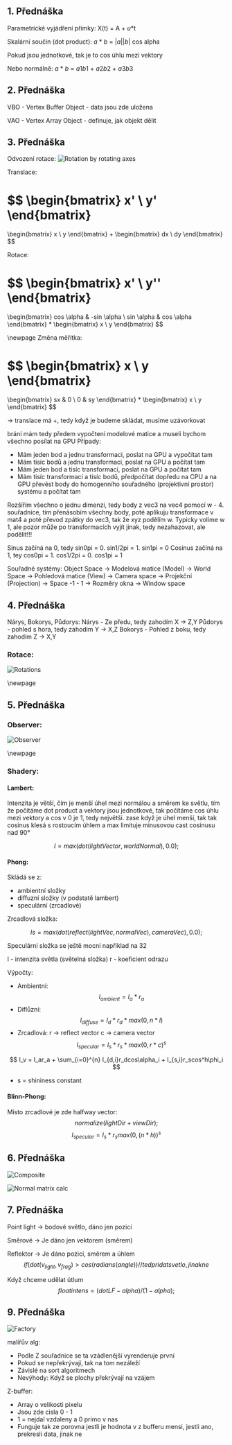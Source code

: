 ## 1. Přednáška

Parametrické vyjádření přímky:
X(t) = A + _u_\*t

Skalární součin (dot product):
_a_ \* _b_ = |_a_||_b_| cos alpha

Pokud jsou jednotkové, tak je to cos úhlu mezi vektory

Nebo normálně:
_a_ \* _b_ = *a*1*b*1 + *a*2*b*2 + *a*3*b*3

## 2. Přednáška

VBO - Vertex Buffer Object - data jsou zde uložena

VAO - Vertex Array Object - definuje, jak objekt dělit

## 3. Přednáška

Odvození rotace:
![Rotation by rotating axes](https://upload.patrick115.eu/screenshot/e9f8122f63.png)

Translace:

$$
\begin{bmatrix}
x' \\
y'
\end{bmatrix}
=
\begin{bmatrix}
x \\
y
\end{bmatrix}
+
\begin{bmatrix}
dx \\
dy
\end{bmatrix}
$$

Rotace:

$$
\begin{bmatrix}
x' \\
y''
\end{bmatrix}
=
\begin{bmatrix}
cos \alpha & -sin \alpha \\
sin \alpha & cos \alpha
\end{bmatrix}
*
\begin{bmatrix}
x \\
y
\end{bmatrix}
$$

\newpage
Změna měřítka:

$$
\begin{bmatrix}
x \\
y
\end{bmatrix}
=
\begin{bmatrix}
sx & 0 \\
0 & sy
\end{bmatrix}
*
\begin{bmatrix}
x \\
y
\end{bmatrix}
$$

-> translace má +, tedy když je budeme skládat, musíme uzávorkovat

brání mám tedy předem vypočtení modelové matice a museli bychom všechno posílat na GPU
Případy:

- Mám jeden bod a jednu transformaci, poslat na GPU a vypočítat tam
- Mám tisíc bodů a jednu transformaci, poslat na GPU a počítat tam
- Mám jeden bod a tisíc transformací, poslat na GPU a počítat tam
- Mám tisíc transformací a tisíc bodů, předpočítat dopředu na CPU a na GPU převést body do homogenního souřadného (projektivní prostor) systému a počítat tam

Rozšířím všechno o jednu dimenzi, tedy body z vec3 na vec4 pomocí w - 4. souřadnice, tím přenásobím všechny body, poté aplikuju transformace v mat4 a poté převod zpátky do vec3, tak že xyz podělím w. Typicky volíme w 1, ale pozor může po transformacích vyjít jinak, tedy nezahazovat, ale podělit!!!

Sinus začíná na 0, tedy sin0pi = 0. sin1/2pi = 1. sin1pi = 0
Cosinus začíná na 1, tey cos0pi = 1. cos1/2pi = 0. cos1pi = 1

Souřadné systémy:
Object Space -> Modelová matice (Model) -> World Space -> Pohledová matice (View) -> Camera space -> Projekční (Projection) -> Space -1 - 1 -> Rozměry okna -> Window space

## 4. Přednáška

Nárys, Bokorys, Půdorys:
Nárys - Ze předu, tedy zahodím X -> Z,Y
Půdorys - pohled s hora, tedy zahodim Y -> X,Z
Bokorys - Pohled z boku, tedy zahodím Z -> X,Y

### Rotace:

![Rotations](/home/patrick115/Obrázky/ZPG_rot.png)

\newpage

## 5. Přednáška

### Observer:

![Observer](https://upload.patrick115.eu/screenshot/cfdac0e2c6.png)

\newpage

### Shadery:

#### Lambert:

Intenzita je větší, čím je menší úhel mezi normálou a směrem ke světlu, tím že počítáme dot product a vektory jsou jednotkové, tak počítáme cos úhlu mezi vektory a cos v 0 je 1, tedy největší. zase když je úhel menší, tak tak cosinus klesá s rostoucím úhlem a max limituje minusovou cast cosinusu nad 90°

$$
I = max(dot(lightVector, worldNormal), 0.0);
$$

#### Phong:

Skládá se z:

- ambientní složky
- diffuzní složky (v podstatě lambert)
- speculární (zrcadlové)

Zrcadlová složka:

$$
Is = max(dot(reflect(lightVec, normalVec), cameraVec), 0.0);
$$

Speculární složka se ještě mocní například na 32

I - intenzita světla (světelná složka)
r - koeficient odrazu

Výpočty:

- Ambientní:
  $$ I_{ambient} = I_a * r_a $$
- Diflůzní:
  $$ I_{diffuse} = I_d * r_d * max(0, n * l) $$
- Zrcadlová:
  r -> reflect vector
  c -> camera vector
  $$ I_{specular} = I_s * r_s * max(0, r * c)^s $$

$$ I_v = I_ar_a + \sum_{i=0}^{n} I_{d,i}r_dcos\alpha_i + I_{s,i}r_scos^h\phi_i  $$

- s = shininess constant

#### Blinn-Phong:
Místo zrcadlové je zde halfway vector:
$$ normalize(lightDir + viewDir); $$
$$ I_{specular} = I_s * r_smax(0, (n*h))^s $$

## 6. Přednáška 

![Composite](https://upload.patrick115.eu/screenshot/19d0132ece.png)

![Normal matrix calc](https://upload.patrick115.eu/screenshot/657a1fd609.png)

## 7. Přednáška

Point light -> bodové světlo, dáno jen pozicí

Směrové -> Je dáno jen vektorem (směrem)

Reflektor -> Je dáno pozicí, směrem a úhlem
$$ if (dot(v_{light}, v_{frag}) > cos(radians(angle)) //ted pridat svetlo, jinak ne $$

Když chceme udělat útlum
$$ float intens = (dotLF - alpha) / (1 - alpha); $$

## 9. Přednáška

![Factory](https://upload.patrick115.eu/screenshot/909f2432fc.png)

malířův alg:
- Podle Z souřadnice se ta vzádlenější vyrenderuje první
- Pokud se nepřekrývají, tak na tom nezáleží
- Závislé na sort algoritmech
- Nevýhody: Když se plochy překrývají na vzájem

Z-buffer:
- Array o velikosti pixelu
- Jsou zde cisla 0 - 1
- 1 = nejdal vzdaleny a 0 primo v nas
- Funguje tak ze porovna jestli je hodnota v z bufferu mensi, jestli ano, prekresli data, jinak ne
